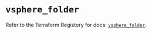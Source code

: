 # `vsphere_folder`

Refer to the Terraform Registory for docs: [`vsphere_folder`](https://registry.terraform.io/providers/hashicorp/vsphere/2.4.2/docs/resources/folder).
